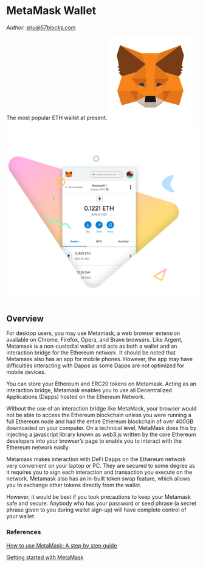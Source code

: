 # MetaMask Wallet

*Author: shu@57blocks.com*

The most popular ETH wallet at present.
![](../../assets/images/Web3WalletsAndWalletAddress/MetaMask_Fox.png)
![](../../assets/images/Web3WalletsAndWalletAddress/MetaMask.png)

## Overview

For desktop users, you may use Metamask, a web browser extension available  on Chrome, Firefox, Opera, and Brave browsers. Like Argent, Metamask is  a non-custodial wallet and acts as both a wallet and an interaction bridge for  the Ethereum network. It should be noted that Metamask also has an app  for mobile phones. However, the app may have difficulties interacting with  Dapps as some Dapps are not optimized for mobile devices.

You can store your Ethereum and ERC20 tokens on Metamask. Acting as  an interaction bridge, Metamask enables you to use all Decentralized  Applications (Dapps) hosted on the Ethereum Network.

Without the use of an interaction bridge like MetaMask, your browser would  not be able to access the Ethereum blockchain unless you were running a  full Ethereum node and had the entire Ethereum blockchain of over 400GB  downloaded on your computer. On a technical level, MetaMask does this by  injecting a javascript library known as web3.js written by the core Ethereum  developers into your browser’s page to enable you to interact with the  Ethereum network easily.

Metamask makes interaction with DeFi Dapps on the Ethereum network  very convenient on your laptop or PC. They are secured to some degree as  it requires you to sign each interaction and transaction you execute on the  network. Metamask also has an in-built token swap feature, which allows you  to exchange other tokens directly from the wallet.

However, it would be best if you took precautions to keep your Metamask  safe and secure. Anybody who has your password or seed phrase (a secret  phrase given to you during wallet sign-up) will have complete control of your  wallet.

### References

[How to use MetaMask: A step by step guide](https://levelup.gitconnected.com/how-to-use-metamask-a-step-by-step-guide-f380a3943fb1)

[Getting started with MetaMask](https://support.metamask.io/hc/en-us/articles/360015489531-Getting-started-with-MetaMask)